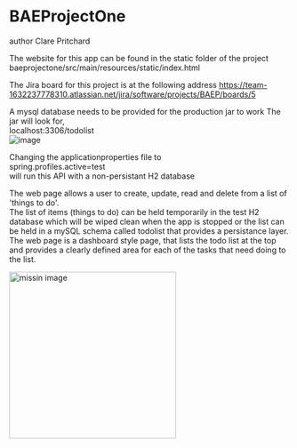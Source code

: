 # BAEProjectOne
author Clare Pritchard

The website for this app can be found in the static folder of the project<br>
baeprojectone/src/main/resources/static/index.html

The Jira board for this project is at the following address
https://team-1632237778310.atlassian.net/jira/software/projects/BAEP/boards/5


A mysql database needs to be provided for the production jar to work
The jar will look for,<br>
localhost:3306/todolist<br>
![image](https://user-images.githubusercontent.com/12085003/165970680-0787b563-5880-47e2-9a07-5f71632d6891.png)



<p>Changing the applicationproperties file to<br>
spring.profiles.active=test<br>
will run this API with a non-persistant H2 database</p>
<p>The web page allows a user to create, update, read and delete from a list of 'things to do'. <br>The list of items (things to do) can be held temporarily in the test H2 database which will be wiped clean when the app is stopped or the list can be held in a mySQL schema called todolist that provides a persistance layer.<br>
  The web page is a dashboard style page, that lists the todo list at the top and provides a clearly defined area for each of the tasks that need doing to the list.
  </p>
 <img src= "https://user-images.githubusercontent.com/12085003/165972436-6e4cb5e1-f321-4dd4-8453-d4943677e43d.png", height="300px" alt="missin image">


